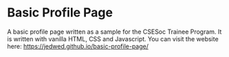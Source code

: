 # Basic Profile Page
A basic profile page written as a sample for the CSESoc Trainee Program. It is written with vanilla HTML, CSS and Javascript.
You can visit the website here: https://jedwed.github.io/basic-profile-page/
